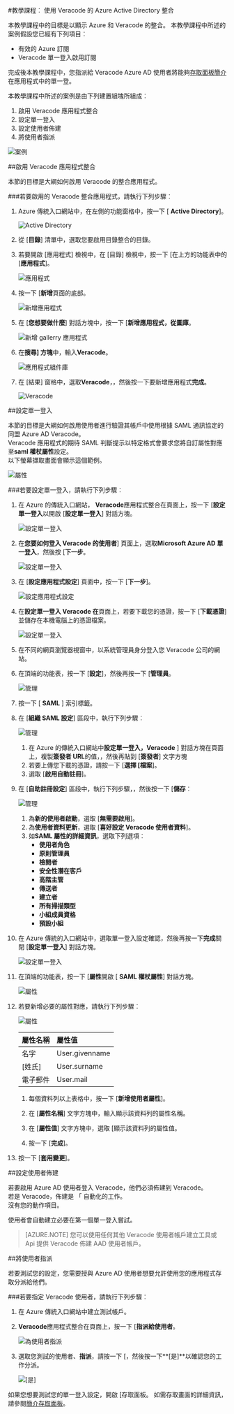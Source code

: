 <properties 
    pageTitle="教學課程︰ Azure Active Directory 整合 Veracode |Microsoft Azure" 
    description="瞭解如何使用 Veracode 與 Azure Active Directory 啟用單一登入、 自動化佈建和更多 ！" 
    services="active-directory" 
    authors="jeevansd"  
    documentationCenter="na" 
    manager="femila"/>
<tags 
    ms.service="active-directory" 
    ms.devlang="na" 
    ms.topic="article" 
    ms.tgt_pltfrm="na" 
    ms.workload="identity" 
    ms.date="09/11/2016" 
    ms.author="jeedes" />

#<a name="tutorial-azure-active-directory-integration-with-veracode"></a>教學課程︰ 使用 Veracode 的 Azure Active Directory 整合
  
本教學課程中的目標是以顯示 Azure 和 Veracode 的整合。 本教學課程中所述的案例假設您已經有下列項目︰

-   有效的 Azure 訂閱
-   Veracode 單一登入啟用訂閱
  
完成後本教學課程中，您指派給 Veracode Azure AD 使用者將能夠[存取面板簡介](active-directory-saas-access-panel-introduction.md)在應用程式中的單一登。
  
本教學課程中所述的案例是由下列建置組塊所組成︰

1.  啟用 Veracode 應用程式整合
2.  設定單一登入
3.  設定使用者佈建
4.  將使用者指派

![案例](./media/active-directory-saas-veracode-tutorial/IC802903.png "案例")

##<a name="enabling-the-application-integration-for-veracode"></a>啟用 Veracode 應用程式整合
  
本節的目標是大綱如何啟用 Veracode 的整合應用程式。

###<a name="to-enable-the-application-integration-for-veracode-perform-the-following-steps"></a>若要啟用的 Veracode 整合應用程式，請執行下列步驟︰

1.  Azure 傳統入口網站中，在左側的功能窗格中，按一下 [ **Active Directory**]。

    ![Active Directory](./media/active-directory-saas-veracode-tutorial/IC700993.png "Active Directory")

2.  從 [**目錄**] 清單中，選取您要啟用目錄整合的目錄。

3.  若要開啟 [應用程式] 檢視中，在 [目錄] 檢視中，按一下 [在上方的功能表中的 [**應用程式**]。

    ![應用程式](./media/active-directory-saas-veracode-tutorial/IC700994.png "應用程式")

4.  按一下 [**新增**頁面的底部。

    ![新增應用程式](./media/active-directory-saas-veracode-tutorial/IC749321.png "新增應用程式")

5.  在 [**您想要做什麼**] 對話方塊中，按一下 [**新增應用程式，從圖庫**。

    ![新增 gallerry 應用程式](./media/active-directory-saas-veracode-tutorial/IC749322.png "新增 gallerry 應用程式")

6.  在**搜尋] 方塊**中，輸入**Veracode**。

    ![應用程式組件庫](./media/active-directory-saas-veracode-tutorial/IC802904.png "應用程式組件庫")

7.  在 [結果] 窗格中，選取**Veracode**，，然後按一下要新增應用程式**完成**。

    ![Veracode](./media/active-directory-saas-veracode-tutorial/IC802905.png "Veracode")

##<a name="configuring-single-sign-on"></a>設定單一登入
  
本節的目標是大綱如何啟用使用者進行驗證其帳戶中使用根據 SAML 通訊協定的同盟 Azure AD Veracode。  
Veracode 應用程式的期待 SAML 判斷提示以特定格式會要求您將自訂屬性對應至**saml 權杖屬性**設定。  
以下螢幕擷取畫面會顯示這個範例。

![屬性](./media/active-directory-saas-veracode-tutorial/IC802906.png "屬性")

###<a name="to-configure-single-sign-on-perform-the-following-steps"></a>若要設定單一登入，請執行下列步驟︰

1.  在 Azure 的傳統入口網站， **Veracode**應用程式整合在頁面上，按一下 [**設定單一登入**以開啟 [**設定單一登入**] 對話方塊。

    ![設定單一登入](./media/active-directory-saas-veracode-tutorial/IC802907.png "設定單一登入")

2.  在**您要如何登入 Veracode 的使用者**] 頁面上，選取**Microsoft Azure AD 單一登入**，然後按 [**下一步**。

    ![設定單一登入](./media/active-directory-saas-veracode-tutorial/IC802908.png "設定單一登入")

3.  在 [**設定應用程式設定**] 頁面中，按一下 [**下一步**]。

    ![設定應用程式設定](./media/active-directory-saas-veracode-tutorial/IC802909.png "設定應用程式設定")

4.  在**設定單一登入 Veracode 在**頁面上，若要下載您的憑證，按一下 [**下載憑證**] 並儲存在本機電腦上的憑證檔案。

    ![設定單一登入](./media/active-directory-saas-veracode-tutorial/IC802910.png "設定單一登入")

5.  在不同的網頁瀏覽器視窗中，以系統管理員身分登入您 Veracode 公司的網站。

6.  在頂端的功能表，按一下 [**設定**]，然後再按一下 [**管理員**。

    ![管理](./media/active-directory-saas-veracode-tutorial/IC802911.png "管理")

7.  按一下 [ **SAML** ] 索引標籤。

8.  在 [**組織 SAML 設定**] 區段中，執行下列步驟︰

    ![管理](./media/active-directory-saas-veracode-tutorial/IC802912.png "管理")

    1.  在 Azure 的傳統入口網站中**設定單一登入，Veracode** ] 對話方塊在頁面上，複製**簽發者 URL**的值，，然後再貼到 [**簽發者**] 文字方塊
    2.  若要上傳您下載的憑證，請按一下 [**選擇 [檔案**]。
    3.  選取 [**啟用自動註冊**]。

9.  在 [**自助註冊設定**] 區段中，執行下列步驟，，然後按一下 [**儲存**︰

    ![管理](./media/active-directory-saas-veracode-tutorial/IC802913.png "管理")

    1.  為**新的使用者啟動**，選取 [**無需要啟用**]。
    2.  為**使用者資料更新**，選取 [**喜好設定 Veracode 使用者資料**]。
    3.  如**SAML 屬性的詳細資訊**，選取下列選項︰
        -   **使用者角色**
        -   **原則管理員**
        -   **檢閱者**
        -   **安全性潛在客戶**
        -   **高階主管**
        -   **傳送者**
        -   **建立者**
        -   **所有掃描類型**
        -   **小組成員資格**
        -   **預設小組**

10. 在 Azure 傳統的入口網站中，選取單一登入設定確認，然後再按一下**完成**關閉 [**設定單一登入**] 對話方塊。

    ![設定單一登入](./media/active-directory-saas-veracode-tutorial/IC802914.png "設定單一登入")

11. 在頂端的功能表，按一下 [**屬性**開啟 [ **SAML 權杖屬性**] 對話方塊。

    ![屬性](./media/active-directory-saas-veracode-tutorial/IC795920.png "屬性")

12. 若要新增必要的屬性對應，請執行下列步驟︰

    ![屬性](./media/active-directory-saas-veracode-tutorial/IC802906.png "屬性")

  	| 屬性名稱 | 屬性值 |
  	|:---------------|:----------------|
  	| 名字      | User.givenname  |
  	| [姓氏]       | User.surname    |
  	| 電子郵件          | User.mail       |

    1.  每個資料列以上表格中，按一下 [**新增使用者屬性**]。
    
    2.  在 [**屬性名稱**] 文字方塊中，輸入顯示該資料列的屬性名稱。

    3.  在 [**屬性值**] 文字方塊中，選取 [顯示該資料列的屬性值。

    4.  按一下 [**完成**]。

13. 按一下 [**套用變更**]。

##<a name="configuring-user-provisioning"></a>設定使用者佈建
  
若要啟用 Azure AD 使用者登入 Veracode，他們必須佈建到 Veracode。  
若是 Veracode，佈建是 「 自動化的工作。  
沒有您的動作項目。
  
使用者會自動建立必要在第一個單一登入嘗試。

>[AZURE.NOTE] 您可以使用任何其他 Veracode 使用者帳戶建立工具或 Api 提供 Veracode 佈建 AAD 使用者帳戶。

##<a name="assigning-users"></a>將使用者指派
  
若要測試您的設定，您需要授與 Azure AD 使用者想要允許使用您的應用程式存取分派給他們。

###<a name="to-assign-users-to-veracode-perform-the-following-steps"></a>若要指定 Veracode 使用者，請執行下列步驟︰

1.  在 Azure 傳統入口網站中建立測試帳戶。

2.  **Veracode**應用程式整合在頁面上，按一下 [**指派給使用者**。

    ![為使用者指派](./media/active-directory-saas-veracode-tutorial/IC802915.png "為使用者指派")

3.  選取您測試的使用者、**指派**，請按一下 [，然後按一下**[是]**以確認您的工作分派。

    ![[是]](./media/active-directory-saas-veracode-tutorial/IC767830.png "[是]")
  
如果您想要測試您的單一登入設定，開啟 [存取面板。 如需存取畫面的詳細資訊，請參閱[簡介存取面板](active-directory-saas-access-panel-introduction.md)。